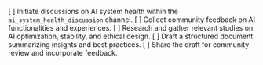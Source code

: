 [ ] Initiate discussions on AI system health within the `ai_system_health_discussion` channel.
[ ] Collect community feedback on AI functionalities and experiences.
[ ] Research and gather relevant studies on AI optimization, stability, and ethical design.
[ ] Draft a structured document summarizing insights and best practices.
[ ] Share the draft for community review and incorporate feedback.